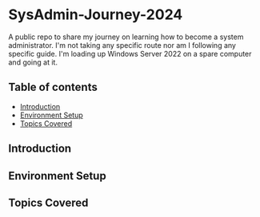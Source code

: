 # SysAdmin-Journey-2024
A public repo to share my journey on learning how to become a system administrator. I'm not taking any specific route nor am I following any specific guide. I'm loading up Windows Server 2022 on a spare computer and going at it.

## Table of contents

- [Introduction](#Introduction)
- [Environment Setup](#Environment_Setup)
- [Topics Covered](#Topics_Covered)






## Introduction

## Environment Setup

## Topics Covered











